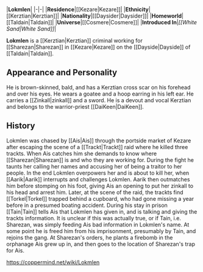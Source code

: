 |**Lokmlen**|
|-|-|
|**Residence**|[[Kezare\|Kezare]]|
|**Ethnicity**|[[Kerztian\|Kerztian]]|
|**Nationality**|[[Daysider\|Daysider]]|
|**Homeworld**|[[Taldain\|Taldain]]|
|**Universe**|[[Cosmere\|Cosmere]]|
|**Introduced In**|*[[White Sand\|White Sand]]*|

**Lokmlen** is a [[Kerztian\|Kerztian]] criminal working for [[Sharezan\|Sharezan]] in [[Kezare\|Kezare]] on the [[Dayside\|Dayside]] of [[Taldain\|Taldain]].

## Appearance and Personality
He is brown-skinned, bald, and has a Kerztian cross scar on his forehead and over his eyes. He wears a goatee and a hoop earring in his left ear. He carries a [[Zinkall\|zinkall]] and a sword. He is a devout and vocal Kerztian and belongs to the warrior-priest [[DaiKeen\|DaiKeen]].

## History
Lokmlen was chased by [[Ais\|Ais]] through the portside market of Kezare after escaping the scene of a [[Trackt\|Trackt]] raid where he killed three trackts. When Ais catches him she demands to know where [[Sharezan\|Sharezan]] is and who they are working for. During the fight he taunts her calling her names and accusing her of being a traitor to her people. In the end Lokmlen overpowers her and is about to kill her, when [[Aarik\|Aarik]] interrupts and challenges Lokmlen. Aarik then outmatches him before stomping on his foot, giving Ais an opening to put her zinkall to his head and arrest him. Later, at the scene of the raid, the trackts find [[Torkel\|Torkel]] trapped behind a cupboard, who had gone missing a year before in a presumed boating accident. During his stay in prison [[Tain\|Tain]] tells Ais that Lokmlen has given in, and is talking and giving the trackts information. It is unclear if this was actually true, or if Tain, i.e. Sharezan, was simply feeding Ais bad information in Lokmlen's name. At some point he is freed him from his imprisonment, presumably by Tain, and rejoins the gang. At Sharezan's orders, he plants a firebomb in the orphanage Ais grew up in, and then goes to the location of Sharezan's trap for Ais.



https://coppermind.net/wiki/Lokmlen